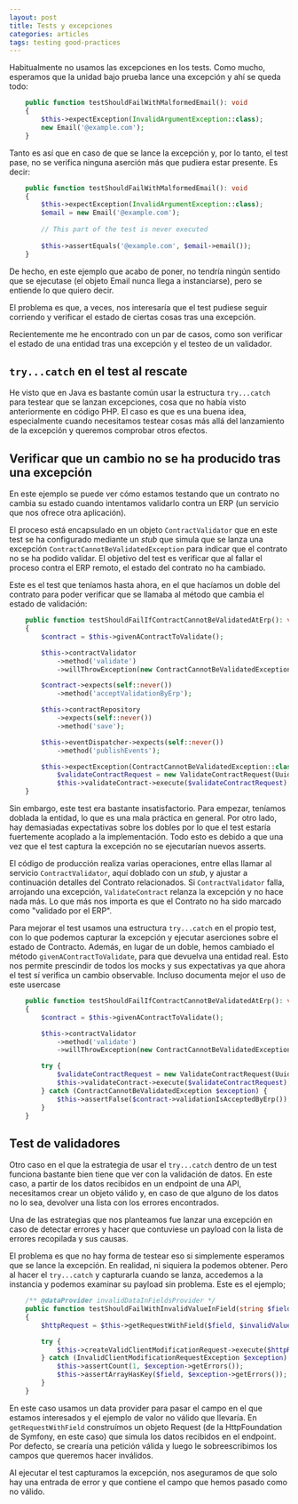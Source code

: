 ```yaml
---
layout: post
title: Tests y excepciones
categories: articles
tags: testing good-practices
---
```


Habitualmente no usamos las excepciones en los tests. Como mucho, esperamos que la unidad bajo prueba lance una excepción y ahí se queda todo:

```php
    public function testShouldFailWithMalformedEmail(): void
    {
        $this->expectException(InvalidArgumentException::class);
        new Email('@example.com');
    }
```

Tanto es así que en caso de que se lance la excepción y, por lo tanto, el test pase, no se verifica ninguna aserción más que pudiera estar presente. Es decir:


```php
    public function testShouldFailWithMalformedEmail(): void
    {
        $this->expectException(InvalidArgumentException::class);
        $email = new Email('@example.com');
        
        // This part of the test is never executed
        
        $this->assertEquals('@example.com', $email->email());
    }
```

De hecho, en este ejemplo que acabo de poner, no tendría ningún sentido que se ejecutase (el objeto Email nunca llega a instanciarse), pero se entiende lo que quiero decir.

El problema es que, a veces, nos interesaría que el test pudiese seguir corriendo y verificar el estado de ciertas cosas tras una excepción.

Recientemente me he encontrado con un par de casos, como son verificar el estado de una entidad tras una excepción y el testeo de un validador.

## `try...catch` en el test al rescate

He visto que en Java es bastante común usar la estructura `try...catch` para testear que se lanzan excepciones, cosa que no había visto anteriormente en código PHP. El caso es que es una buena idea, especialmente cuando necesitamos testear cosas más allá del lanzamiento de la excepción y queremos comprobar otros efectos.

## Verificar que un cambio no se ha producido tras una excepción

En este ejemplo se puede ver cómo estamos testando que un contrato no cambia su estado cuando intentamos validarlo contra un ERP (un servicio que nos ofrece otra aplicación). 

El proceso está encapsulado en un objeto `ContractValidator` que en este test se ha configurado mediante un *stub* que simula que se lanza una excepción `ContractCannotBeValidatedException` para indicar que el contrato no se ha podido validar. El objetivo del test es verificar que al fallar el proceso contra el ERP remoto, el estado del contrato no ha cambiado.

Este es el test que teníamos hasta ahora, en el que hacíamos un doble del contrato para poder verificar que se llamaba al método que cambia el estado de validación:

```php
    public function testShouldFailIfContractCannotBeValidatedAtErp(): void
    {
        $contract = $this->givenAContractToValidate();

        $this->contractValidator
            ->method('validate')
            ->willThrowException(new ContractCannotBeValidatedException());

        $contract->expects(self::never())
            ->method('acceptValidationByErp');

        $this->contractRepository
            ->expects(self::never())
            ->method('save');

        $this->eventDispatcher->expects(self::never())
            ->method('publishEvents');

        $this->expectException(ContractCannotBeValidatedException::class);
            $validateContractRequest = new ValidateContractRequest(Uuid::uuid4()->toString());
            $this->validateContract->execute($validateContractRequest);
    }

```

Sin embargo, este test era bastante insatisfactorio. Para empezar, teníamos doblada la entidad, lo que es una mala práctica en general. Por otro lado, hay demasiadas expectativas sobre los dobles por lo que el test estaría fuertemente acoplado a la implementación. Todo esto es debido a que una vez que el test captura la excepción no se ejecutarían nuevos asserts.

El código de producción realiza varias operaciones, entre ellas llamar al servicio `ContractValidator`, aquí doblado con un *stub*, y ajustar a continuación detalles del Contrato relacionados. Si `ContractValidator` falla, arrojando una excepción, `ValidateContract` relanza la excepción y no hace nada más. Lo que más nos importa es que el Contrato no ha sido marcado como "validado por el ERP".

Para mejorar el test usamos una estructura `try...catch` en el propio test, con lo que podemos capturar la excepción y ejecutar aserciones sobre el estado de Contracto. Además, en lugar de un doble, hemos cambiado el método `givenAContractToValidate`, para que devuelva una entidad real. Esto nos permite prescindir de todos los mocks y sus expectativas ya que ahora el test sí verifica un cambio observable. Incluso documenta mejor el uso de este usercase

```php
    public function testShouldFailIfContractCannotBeValidatedAtErp(): void
    {
        $contract = $this->givenAContractToValidate();

        $this->contractValidator
            ->method('validate')
            ->willThrowException(new ContractCannotBeValidatedException());

        try {
            $validateContractRequest = new ValidateContractRequest(Uuid::uuid4()->toString());
            $this->validateContract->execute($validateContractRequest);
        } catch (ContractCannotBeValidatedException $exception) {
            $this->assertFalse($contract->validationIsAcceptedByErp());
        }
    }
```


## Test de validadores

Otro caso en el que la estrategia de usar el `try...catch` dentro de un test funciona bastante bien tiene que ver con la validación de datos. En este caso, a partir de los datos recibidos en un endpoint de una API, necesitamos crear un objeto válido y, en caso de que alguno de los datos no lo sea, devolver una lista con los errores encontrados.

Una de las estrategias que nos planteamos fue lanzar una excepción en caso de detectar errores y hacer que contuviese un payload con la lista de errores recopilada y sus causas.

El problema es que no hay forma de testear eso si simplemente esperamos que se lance la excepción. En realidad, ni siquiera la podemos obtener. Pero al hacer el `try...catch` y capturarla cuando se lanza, accedemos a la instancia y podemos examinar su payload sin problema. Este es el ejemplo;

```php
    /** @dataProvider invalidDataInFieldsProvider */
    public function testShouldFailWithInvalidValueInField(string $field, string $invalidValue): void
    {
        $httpRequest = $this->getRequestWithField($field, $invalidValue);

        try {
            $this->createValidClientModificationRequest->execute($httpRequest, 'creator@example.com');
        } catch (InvalidClientModificationRequestException $exception) {
            $this->assertCount(1, $exception->getErrors());
            $this->assertArrayHasKey($field, $exception->getErrors());
        }
    }
```

En este caso usamos un data provider para pasar el campo en el que estamos interesados y el ejemplo de valor no válido que llevaría. En `getRequestWithField` construímos un objeto Request (de la HttpFoundation de Symfony, en este caso) que simula los datos recibidos en el endpoint. Por defecto, se crearía una petición válida y luego le sobreescribimos los campos que queremos hacer inválidos.

Al ejecutar el test capturamos la excepción, nos aseguramos de que solo hay una entrada de error y que contiene el campo que hemos pasado como no válido.



